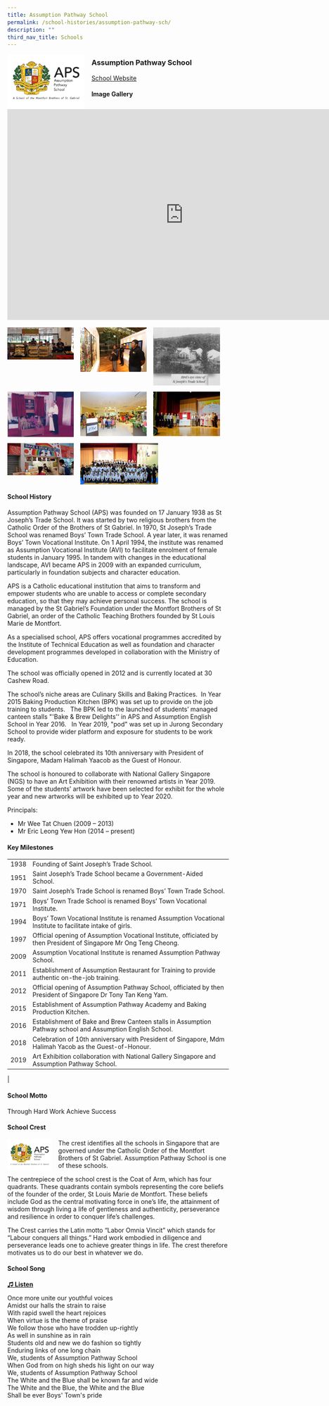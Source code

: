 ```yaml
---
title: Assumption Pathway School
permalink: /school-histories/assumption-pathway-sch/
description: ""
third_nav_title: Schools
---
```

<img align="left" style="width:35%;margin-right:15px;" src="/images/assumptionpathwaysch1.png">

### **Assumption Pathway School**
[School Website](https://www.aps.edu.sg/)
<br>
#### **Image Gallery**
<iframe allowfullscreen="true" height="479" width="800" frameborder="0" src="https://docs.google.com/presentation/d/e/2PACX-1vRsPSj_o_0NnqftEVsV8zzR35QwQHxlUBBPGafO__Ajz2S2wpVVQPHe7Ng5L8dTeguhVwDngn7FR8xU/embed?start=false&amp;loop=true&amp;delayms=5000"></iframe>
<p><a href="https://staging.d1yxymztqoj7qn.amplifyapp.com/images/assumptionpathwaysch2.png">  
<img align="left" style="width:30%;margin-right:15px;" src="/images/assumptionpathwaysch2.png">
</a></p>

<p><a href="https://staging.d1yxymztqoj7qn.amplifyapp.com/images/assumptionpathwaysch3.png">  
<img align="left" style="width:30%;margin-right:15px;" src="/images/assumptionpathwaysch3.png">
</a></p>

<p><a href="https://staging.d1yxymztqoj7qn.amplifyapp.com/images/assumptionpathwaysch4.jpg">  
<img align="left" style="width:30%;margin-right:15px;" src="/images/assumptionpathwaysch4.jpg">
</a></p>

<br clear="left">

<p><a href="https://staging.d1yxymztqoj7qn.amplifyapp.com/images/assumptionpathwaysch5.jpg">  
<img align="left" style="width:30%;margin-right:15px;" src="/images/assumptionpathwaysch5.jpg">
</a></p>

<p><a href="https://staging.d1yxymztqoj7qn.amplifyapp.com/images/assumptionpathwaysch6.jpg">  
<img align="left" style="width:30%;margin-right:15px;" src="/images/assumptionpathwaysch6.jpg">
</a></p>

<p><a href="https://staging.d1yxymztqoj7qn.amplifyapp.com/images/assumptionpathwaysch7.jpg">  
<img align="left" style="width:30%;margin-right:15px;" src="/images/assumptionpathwaysch7.jpg">
</a></p>

<br clear="left">

<p><a href="https://staging.d1yxymztqoj7qn.amplifyapp.com/images/assumptionpathwaysch8.jpg">  
<img align="left" style="width:30%;margin-right:15px;" src="/images/assumptionpathwaysch8.jpg">
</a></p>

<p><a href="https://staging.d1yxymztqoj7qn.amplifyapp.com/images/assumptionpathwaysch9.jpg">  
<img align="left" style="width:35%;margin-right:15px;" src="/images/assumptionpathwaysch9.jpg">
</a></p>

<br clear="left">

#### **School History**
Assumption Pathway School (APS) was founded on 17 January 1938 as St Joseph’s Trade School. It was started by two religious brothers from the Catholic Order of the Brothers of St Gabriel. In 1970, St Joseph’s Trade School was renamed Boys’ Town Trade School. A year later, it was renamed Boys’ Town Vocational Institute. On 1 April 1994, the institute was renamed as Assumption Vocational Institute (AVI) to facilitate enrolment of female students in January 1995. In tandem with changes in the educational landscape, AVI became APS in 2009 with an expanded curriculum, particularly in foundation subjects and character education.

APS is a Catholic educational institution that aims to transform and empower students who are unable to access or complete secondary education, so that they may achieve personal success. The school is managed by the St Gabriel’s Foundation under the Montfort Brothers of St Gabriel, an order of the Catholic Teaching Brothers founded by St Louis Marie de Montfort.

As a specialised school, APS offers vocational programmes accredited by the Institute of Technical Education as well as foundation and character development programmes developed in collaboration with the Ministry of Education.

The school was officially opened in 2012 and is currently located at 30 Cashew Road.

The school’s niche areas are Culinary Skills and Baking Practices.&nbsp; In Year 2015 Baking Production Kitchen (BPK) was set up to provide on the job training to students.&nbsp;&nbsp; The BPK led to the launched of students’ managed canteen stalls "'Bake &amp; Brew Delights'‘ in APS and Assumption English School in Year 2016.&nbsp;&nbsp; In Year 2019, "pod" was set up in Jurong Secondary School to provide wider platform and exposure for students to be work ready.

In 2018, the school celebrated its 10th anniversary with President of Singapore, Madam Halimah Yaacob as the Guest of Honour.

The school is honoured to collaborate with National Gallery Singapore (NGS) to have an Art Exhibition with their renowned artists in Year 2019.&nbsp; Some of the students’ artwork have been selected for exhibit for the whole year and new artworks will be exhibited up to Year 2020.

Principals:<br>
* Mr Wee Tat Chuen (2009 – 2013)<br>
* Mr Eric Leong Yew Hon (2014 – present)

#### **Key Milestones**

|  |  |
|:---:|---|
| 1938 | Founding of Saint Joseph’s Trade School. |
| 1951 | Saint Joseph’s Trade School became a Government-Aided School. |
| 1970 | Saint Joseph’s Trade School is renamed Boys’ Town Trade School. |
| 1971 | Boys’ Town Trade School is renamed Boys’ Town Vocational Institute. |
| 1994 | Boys’ Town Vocational Institute is renamed Assumption Vocational Institute to facilitate intake of girls. |
| 1997 | Official opening of Assumption Vocational Institute, officiated by then President of Singapore Mr Ong Teng Cheong. |
| 2009 | Assumption Vocational Institute is renamed Assumption Pathway School. |
| 2011 | Establishment of Assumption Restaurant for Training to provide authentic on-the-job training. |
| 2012 | Official opening of Assumption Pathway School, officiated by then President of Singapore Dr Tony Tan Keng Yam. |
| 2015 | Establishment of Assumption Pathway Academy and Baking Production Kitchen. |
| 2016 | Establishment of Bake and Brew Canteen stalls in Assumption Pathway school and Assumption English School. |
| 2018 | Celebration of 10th anniversary with President of Singapore, Mdm Halimah Yacob as the Guest-of-Honour. |
| 2019 | Art Exhibition collaboration with National Gallery Singapore and Assumption Pathway School. |
|

#### **School Motto**
Through Hard Work Achieve Success

#### **School Crest**
<img align="left" style="width:20%;margin-right:15px;" src="/images/assumptionpathwaysch1.png">

The crest identifies all the schools in Singapore that are governed under the Catholic Order of the Montfort Brothers of St Gabriel. Assumption Pathway School is one of these schools.

The centrepiece of the school crest is the Coat of Arm, which has four quadrants. These quadrants contain symbols representing the core beliefs of the founder of the order, St Louis Marie de Montfort. These beliefs include God as the central motivating force in one’s life, the attainment of wisdom through living a life of gentleness and authenticity, perseverance and resilience in order to conquer life’s challenges.

The Crest carries the Latin motto “Labor Omnia Vincit” which stands for “Labour conquers all things.” Hard work embodied in diligence and perseverance leads one to achieve greater things in life. The crest therefore motivates us to do our best in whatever we do.

#### **School Song**
<a href="https://drive.google.com/file/d/1_WdcC-gT3C2InvFDdERppG8skri_Rleu/view?usp=share_link" target="\_blank">**♫ Listen**</a>

Once more unite our youthful voices<br>
Amidst our halls the strain to raise<br>
With rapid swell the heart rejoices<br>
When virtue is the theme of praise<br>
We follow those who have trodden up-rightly<br>
As well in sunshine as in rain<br>
Students old and new we do fashion so tightly<br>
Enduring links of one long chain
&nbsp;  
We, students of Assumption Pathway School<br>
When God from on high sheds his light on our way<br>
We, students of Assumption Pathway School<br>
The White and the Blue shall be known far and wide<br>
The White and the Blue, the White and the Blue<br>
Shall be ever Boys' Town's pride